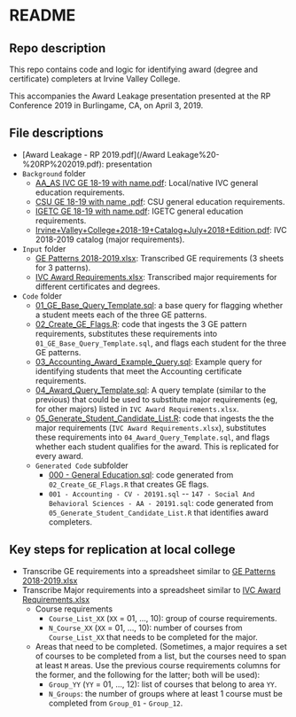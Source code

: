 # README

## Repo description

This repo contains code and logic for identifying award (degree and certificate) completers at Irvine Valley College.

This accompanies the Award Leakage presentation presented at the RP Conference 2019 in Burlingame, CA, on April 3, 2019.

## File descriptions

  - [Award Leakage - RP 2019.pdf](/Award Leakage%20-%20RP%202019.pdf): presentation
  - `Background` folder
	- [AA_AS IVC GE 18-19 with name.pdf](Background/AA_AS%20IVC%20GE%2018-19%20with%20name.pdf): Local/native IVC general education requirements.
	- [CSU GE 18-19 with name .pdf](Background/CSU%20GE%2018-19%20with%20name%20.pdf): CSU general education requirements.
	- [IGETC GE 18-19 with name.pdf](Background/IGETC%20GE%2018-19%20with%20name.pdf): IGETC general education requirements.
	- [Irvine+Valley+College+2018-19+Catalog+July+2018+Edition.pdf](Background/Irvine+Valley+College+2018-19+Catalog+July+2018+Edition.pdf): IVC 2018-2019 catalog (major requirements).
  - `Input` folder
	- [GE Patterns 2018-2019.xlsx](Input/GE%20Patterns%202018-2019.xlsx): Transcribed GE requirements (3 sheets for 3 patterns).
	- [IVC Award Requirements.xlsx](Input/IVC%20Award%20Requirements.xlsx): Transcribed major requirements for different certificates and degrees.
  - `Code` folder
	- [01_GE_Base_Query_Template.sql](Code/01_GE_Base_Query_Template.sql): a base query for flagging whether a student meets each of the three GE patterns.
	- [02_Create_GE_Flags.R](Code/02_Create_GE_Flags.R): code that ingests the 3 GE pattern requirements, substitutes these requirements into `01_GE_Base_Query_Template.sql`, and flags each student for the three GE patterns.
	- [03_Accounting_Award_Example_Query.sql](Code/03_Accounting_Award_Example_Query.sql): Example query for identifying students that meet the Accounting certificate requirements.
	- [04_Award_Query_Template.sql](Code/04_Award_Query_Template.sql): A query template (similar to the previous) that could be used to substitute major requirements (eg, for other majors) listed in `IVC Award Requirements.xlsx`.
	- [05_Generate_Student_Candidate_List.R](Code/05_Generate_Student_Candidate_List.R): code that ingests the the major requirements (`IVC Award Requirements.xlsx`), substitutes these requirements into `04_Award_Query_Template.sql`, and flags whether each student qualifies for the award.  This is replicated for every award.
	- `Generated Code` subfolder
		- [000 - General Education.sql](Code/Generated%20Code/000%20-%20General%20Education.sql): code generated from `02_Create_GE_Flags.R` that creates GE flags.
		- `001 - Accounting - CV - 20191.sql` -- `147 - Social And Behavioral Sciences - AA - 20191.sql`: code generated from `05_Generate_Student_Candidate_List.R` that identifies award completers.
		
## Key steps for replication at local college

   - Transcribe GE requirements into a spreadsheet similar to [GE Patterns 2018-2019.xlsx](Input/GE%20Patterns%202018-2019.xlsx)
   - Transcribe Major requirements into a spreadsheet similar to [IVC Award Requirements.xlsx](Input/IVC%20Award%20Requirements.xlsx)
     - Course requirements
        - `Course_List_XX` (`XX` = 01, ..., 10): group of course requirements.
        - `N_Course_XX` (`XX` = 01, ..., 10): number of courses from `Course_List_XX` that needs to be completed for the major.
     - Areas that need to be completed. (Sometimes, a major requires a set of courses to be completed from a list, but the courses need to span at least `M` areas.  Use the previous course requirements columns for the former, and the following for the latter; both will be used):
        - `Group_YY` (`YY` = 01, ..., 12): list of courses that belong to area `YY`.
        - `N_Groups`: the number of groups where at least 1 course must be completed from `Group_01` - `Group_12`.